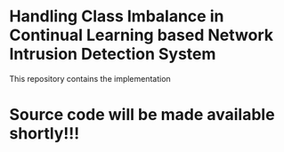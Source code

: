# Handling Class Imbalance in Continual Learning based Network Intrusion Detection System
This repository contains the implementation 

# Source code will be made available shortly!!!
